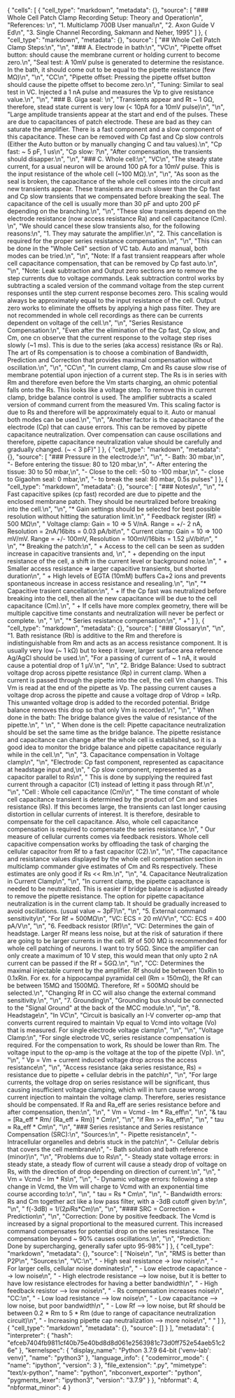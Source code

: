{
 "cells": [
  {
   "cell_type": "markdown",
   "metadata": {},
   "source": [
    "### Whole Cell Patch Clamp Recording Setup: Theory and Operation\n",
    "References: \n",
    "1. Multiclamp 700B User manual\n",
    "2. Axon Guide V Ed\n",
    "3. Single Channel Recording, Sakmann and Neher, 1995"
   ]
  },
  {
   "cell_type": "markdown",
   "metadata": {},
   "source": [
    "## Whole Cell Patch Clamp Steps:\n",
    "\n",
    "### A. Electrode in bath:\n",
    "VC\n",
    "Pipette offset button: should cause the membrane current or holding current to become zero.\n",
    "Seal test: A 10mV pulse is generated to determine the resistance. In the bath, it should come out to be equal to the pipette resistance (few MΩ)\n",
    "\n",
    "CC\n",
    "Pipette offset: Pressing the pipette offset button should cause the pipette offset to become zero.\n",
    "Tuning: Similar to seal test in VC. Injected a 1 nA pulse and measures the Vp to give resistance value.\n",
    "\n",
    "### B. Giga seal: \n",
    "Transients appear and Rt ~ 1 GΩ, therefore, stead state current is very low (< 10pA for a 10mV pulse)\n",
    "\n",
    "Large amplitude transients appear at the start and end of the pulses. These are due to capacitances of patch electrode. These are bad as they can saturate the amplifier. There is a fast component and a slow component of this capacitance. These can be removed with Cp fast and Cp slow controls (Either the Auto button or by manually changing C and tau values).\n",
    "Cp fast: ~ 5 pF, 1 us\n",
    "Cp slow: ?\n",
    "After compensation, the transients should disapper.\n",
    "\n",
    "### C. Whole cell:\n",
    "VC\n",
    "The steady state current, for a usual neuron will be around 100 pA for a 10mV pulse. This is the input resistance of the whole cell (~100 MΩ).\n",
    "\n",
    "As soon as the seal is broken, the capacitance of the whole cell comes into the circuit and new transients appear. These transients are much slower than the Cp fast and Cp slow transients that we compensated before breaking the seal. The capacitance of the cell is usually more than 30 pF and upto 200 pF depending on the branching.\n",
    "\n",
    "These slow transients depend on the electrode resistance (now access resistance Ra) and cell capacitance (Cm). \n",
    "We should cancel these slow transients also, for the following reasons:\n",
    "1. They may saturate the amplifier.\n",
    "2. This cancellation is required for the proper series resistance compensation.\n",
    "\n",
    "This can be done in the \"Whole Cell\" section of VC tab. Auto and manual, both modes can be tried.\n",
    "\n",
    "Note: If a fast transient reappears after whole cell capacitance compensation, that can be removed by Cp fast auto.\n",
    "\n",
    "Note: Leak subtraction and Output zero sections are to remove the step currents due to voltage commands. Leak subtraction control works by subtracting a scaled version of the command voltage from the step current responses until the step current response becomes zero. This scaling would always be approximately equal to the input resistance of the cell. Output zero works to eliminate the offsets by applying a high pass filter. They are not recommended in whole cell recordings as there can be currents dependent on voltage of the cell.\n",
    "\n",
    "Series Resistance Compensation:\n",
    "Even after the elimination of the Cp fast, Cp slow, and Cm, one cn observe that the current response to the voltage step rises slowly (~1 ms). This is due to the series (aka access) resistance (Rs or Ra). The art of Rs compensation is to choose a combination of Bandwidth, Prediction and Correction that provides maximal compensation without oscillation.\n",
    "\n",
    "CC\n",
    "In current clamp, Cm and Rs cause slow rise of membrane potential upon injection of a current step. The Rs is in series with Rm and therefore even before the Vm starts charging, an ohmic potential falls onto the Rs. This looks like a voltage step. To remove this in current clamp, bridge balance control is used. The amplifier subtracts a scaled version of command current from the measured Vm. This scaling factor is due to Rs and therefore will be approximately equal to it. Auto or manual both modes can be used.\n",
    "\n",
    "Another factor is the capacitance of the electrode (Cp) that can cause errors. This can be removed by pipette capacitance neutralization. Over compensation can cause oscillations and therefore, pipette capacitance neutralization value should be carefully and gradually changed. (~ < 3 pF)"
   ]
  },
  {
   "cell_type": "markdown",
   "metadata": {},
   "source": [
    "### Pressure in the electrode:\n",
    "\n",
    "- Bath:   30 mbar,\n",
    "- Before entering the tissue: 80 to 120 mbar,\n",
    "- After entering the tissue:  30 to 50 mbar,\n",
    "- Close to the cell:         -50 to -100 mbar,\n",
    "- close to Gigaohm seal:      0 mbar,\n",
    "- to break the seal:          80 mbar, 0.5s pulses"
   ]
  },
  {
   "cell_type": "markdown",
   "metadata": {},
   "source": [
    "### Notes\n",
    "\n",
    "* Fast capacitive spikes (cp fast) recorded are due to pipette and the enclosed membrane patch. They should be neurtralized before breaking into the cell.\n",
    "\n",
    "* Gain settings should be selected for best possible resolution without hitting the saturation limit.\n",
    "    Feedback register (Rf) = 500 MΩ\n",
    "    Voltage clamp: Gain = 10 => 5 V/nA.     Range = +/- 2 nA,  Resolution = 2nA/16bits   = 0.03 pA/bit\n",
    "    Current clamp: Gain = 10 => 100 mV/mV.  Range = +/- 100mV, Resolution = 100mV/16bits = 1.52 µV/bit\n",
    "      \n",
    "* Breaking the patch:\n",
    "    + Access to the cell can be seen as sudden increase in capacitive transients and, \n",
    "    + depending on the input resistance of the cell, a shift in the current level or background noise.\n",
    "    + Smaller access resistance => larger capacitive transients, but shorted duration\n",
    "    + High levels of EGTA (10mM) buffers Ca+2 ions and prevents spontaneous increase in access resistance and resealing.\n",
    "\n",
    "* Capacitive trasient cancellation:\n",
    "    + If the Cp fast was neutralized before breaking into the cell, then all the new capacitance will be due to the cell capacitance (Cm).\n",
    "    + If cells have more complex geometry, there will be multiple capcitive time constants and neutralization will never be perfect or complete.  \n",
    "       \n",
    "* Series resistance compensation:\n",
    "    +"
   ]
  },
  {
   "cell_type": "markdown",
   "metadata": {},
   "source": [
    "### Glossary\n",
    "\n",
    "1. Bath resistance (Rb) is additive to the Rm and therefore is indistinguishable from Rm and acts as an access resistance component. It is usually very low (~ 1 kΩ) but to keep it lower, larger surface area reference Ag/AgCl should be used.\n",
    "For a passing of current of ~ 1 nA, it would cause a potential drop of 1 µV.\n",
    "\n",
    "2. Bridge Balance: Used to subtract voltage drop across pipette resistance (Rp) in current clamp. When a current is passed through the pipette into the cell, the cell Vm changes. This Vm is read at the end of the pipette as Vp. The passing current causes a voltage drop across the pipette and cause a voltage drop of Vdrop = IxRp. This unwanted voltage drop is added to the recorded potential. Bridge balance removes this drop so that only Vm is recorded.\n",
    "\n",
    "    When done in the bath: The bridge balance gives the value of resistance of the pipette.\n",
    "    \n",
    "    When done is the cell: Pipette capacitance neutralization should be set the same time as the bridge balance. The pipette resistance and capacitance can change after the whole cell is established, so it is a good idea to monitor the bridge balance and pipette capacitance regularly while in the cell.\n",
    "\n",
    "3. Capacitance compensation in Voltage clamp\n",
    "\n",
    "Electrode:  Cp fast component, represented as capacitance at headstage input and,\n",
    "            Cp slow component, represented as a capacitor parallel to Rs\n",
    "            This is done by supplying the required fast current through a capacitor (C1) instead of letting it pass through Rf.\n",
    "\n",
    "Cell     :  Whole cell capacitance (Cm)\n",
    "            The time constant of whole cell capacitance transient is determined by the product of Cm and series resistance (Rs). If this becomes large, the transients can last longer causing distortion in cellular currents of interest. It is therefore, desirable to compensate for the cell capacitance. Also, whole cell capacitance compensation is required to compensate the series resistance.\n",
    "            Our measure of cellular currents comes via feedback resistors. Whole cell capacitive compensation works by offloading the task of charging the cellular capacitor from Rf to a fast capacitor (C2).\n",
    "\n",
    "The capacitance and resistance values displayed by the whole cell compensation section in multiclamp commander give estimates of Cm and Rs respectively. These estimates are only good if Rs << Rm.\n",
    "\n",
    "4. Capacitance Neutralization in Current Clamp\n",
    "\n",
    "In current clamp, the pipette capacitance is needed to be neutralized. This is easier if bridge balance is adjusted already to remove the pipette resistance. The option for pipette capacitance neutralization is in the current clamp tab. It should be gradually increased to avoid oscillations. (usual value ~ 3pF)\n",
    "\n",
    "5. External command sensitivity\n",
    "For Rf = 500MΩ\n",
    "VC: ECS =  20 mV/V\n",
    "CC: ECS = 400 pA/V\n",
    "\n",
    "6. Feedback resistor (Rf)\n",
    "VC: Determines the gain of headstage. Larger Rf means less noise, but at the risk of saturation if there are going to be larger currents in the cell. Rf of 500 MΩ is recommended for whole cell patching of neurons. I want to try 5GΩ. Since the amplifier can only create a maximum of 10 V step, this would mean that only upto 2 nA current can be passed if the Rf = 5GΩ.\n",
    "\n",
    "CC: Determines the maximal injectable current by the amplifier. Rf should be between 10xRin to 0.1xRin. For ex. for a hippocampal pyramidal cell (Rm = 150mΩ), the Rf can be between 15MΩ and 1500MΩ. Therefore, Rf = 500MΩ should be selected.\n",
    "Changing Rf in CC will also change the external command sensitivity.\n",
    "\n",
    "7. Grounding\n",
    "Grounding bus should be connected to the \"Signal Ground\" at the back of the MCC module.\n",
    "\n",
    "8. Headstage\n",
    "In VC\n",
    "Circuit is basically an I-V converter op-amp that converts current required to maintain Vp equal to Vcmd into voltage (Vo) that is measured. For single electrode voltage clamp\n",
    "\n",
    "\n",
    "Voltage Clamp:\n",
    "For single electrode VC, series resistance compensation is required. For the compensation to work, Rs should be lower than Rm. The voltage input to the op-amp is the voltage at the top of the pipette (Vp). \n",
    "\n",
    "    Vp = Vm + current induced voltage drop across the access resistance\n",
    "\n",
    "Access resistance (aka series resistance, Rs) = resistance due to pipette + cellular debris in the patch\n",
    "\n",
    "For large currents, the voltage drop on series resistance will be significant, thus causing insufficient voltage clamping, which will in turn cause wrong current injection to maintain the voltage clamp. Therefore, series resistance should be compensated. If Ra and Ra_eff are series resistance before and after compensation, then:\n",
    "\n",
    "    Vm  = Vcmd - Im * Ra_eff\n",
    "\n",
    "&   tau = [Ra_eff * Rm/ (Ra_eff + Rm)] * Cm\n",
    "\n",
    "if Rm >> Ra_eff\n",
    "\n",
    "    tau ≈ Ra_eff * Cm\n",
    "\n",
    "### Series resistance and Series resistance Compensation (SRC):\n",
    "Sources:\n",
    "- Pipette resistance\n",
    "- Intracellular organelles and debris stuck in the patch\n",
    "- Cellular debris that covers the cell membrane\n",
    "- Bath solution and bath reference (minor)\n",
    "\n",
    "Problems due to Rs\n",
    "- Steady state voltage errors: in steady state, a steady flow of current will cause a steady drop of voltage on Rs, with the direction of drop depending on direction of current.\n",
    "\n",
    "    Vm = Vcmd - Im * Rs\n",
    "\n",
    "- Dynamic voltage errors: following a step change in Vcmd, the Vm will charge to Vcmd with an exponential time course according to:\n",
    "\n",
    "    tau = Rs * Cm\n",
    "\n",
    "- Bandwidth errors: Rs and Cm together act like a low pass filter, with a -3dB cutoff given by:\n",
    "\n",
    "    f(-3dB) = 1/(2*pi*Rs*Cm)\n",
    "\n",
    "#### SRC = Correction + Prediction\n",
    "\n",
    "Correction: Done by positive feedback. The Vcmd is increased by a signal proportional to the measured current. This increased command compensates for potential drop on the series resistance. The compensation beyond  ~ 90% causes oscillations.\n",
    "\n",
    "Prediction: Done by supercharging, generally safer upto 95-98%"
   ]
  },
  {
   "cell_type": "markdown",
   "metadata": {},
   "source": [
    "Noise\n",
    "\n",
    "RMS  is better than P2P\n",
    "Sources:\n",
    "VC:\n",
    "    - High seal resistance -> low noise\n",
    "    - For larger cells, cellular noise dominates\n",
    "    - Low electrode capacitance --> low noise\n",
    "    - High electrode resistance  --> low noise, but it is better to have low resistance electrodes for having a better bandwidth\n",
    "    - High feedback resistor --> low noise\n",
    "    - Rs compensation increases noise\n",
    "CC:\n",
    "    - Low load resistance --> low noise\n",
    "    - Low capacitance --> low noise, but poor bandwidth\n",
    "    - Low Rf --> low noise, but Rf should be between 0.2 * Rm to 5 * Rm (due to range of capacitance neutralization circuit)\n",
    "    - Increasing pipette cap neutralization --> more noise\n",
    "    "
   ]
  },
  {
   "cell_type": "markdown",
   "metadata": {},
   "source": []
  }
 ],
 "metadata": {
  "interpreter": {
   "hash": "efceb7404fb9811cf40b75e40bd8d8d061e2563981c73d0ff752e54aeb51c26e"
  },
  "kernelspec": {
   "display_name": "Python 3.7.9 64-bit ('venv-lab': venv)",
   "name": "python3"
  },
  "language_info": {
   "codemirror_mode": {
    "name": "ipython",
    "version": 3
   },
   "file_extension": ".py",
   "mimetype": "text/x-python",
   "name": "python",
   "nbconvert_exporter": "python",
   "pygments_lexer": "ipython3",
   "version": "3.7.9"
  }
 },
 "nbformat": 4,
 "nbformat_minor": 4
}
